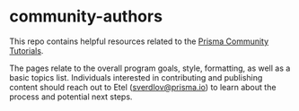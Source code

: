 # community-authors

This repo contains helpful resources related to the [Prisma Community Tutorials](https://www.prisma.io/tutorials/). 

The pages relate to the overall program goals, style, formatting, as well as a basic topics list. Individuals interested in contributing and publishing content should reach out to Etel (sverdlov@prisma.io) to learn about the process and potential next steps. 
